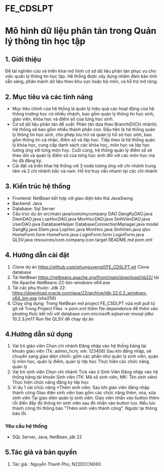 # FE_CDSLPT
# Mô hình dữ liệu phân tán trong Quản lý thông tin học tập

## 1. Giới thiệu
Đề tài nghiên cứu và triển khai mô hình cơ sở dữ liệu phân tán phục vụ cho việc quản lý thông tin học tập. Hệ thống được xây dựng nhằm đảm bảo tính sẵn sàng, phân mảnh dữ liệu theo khu vực hoặc bộ môn, và hỗ trợ mở rộng.

## 2. Mục tiêu và các tính năng
- Mục tiêu chính của hệ thống là quản lý hiệu quả các hoạt động của hệ thống trường học có nhiều nhánh, bao gồm quản lý thông tin học sinh, giáo viên, khóa học và điểm số của từng học sinh. 
- Cơ sở dữ liệu phân tán đề xuất: Phân tán dựa theo BranchID(Chi nhánh). Hệ thống sẽ bao gồm nhiều thành phần con. Đầu tiên là hệ thống quản lý thông tin học sinh, cho phép lưu trữ và quản lý hồ sơ học sinh, bao gồm thông tin cá nhân, điểm số và lớp học. Tiếp theo là hệ thống quản lý khóa học, cung cấp danh sách các khóa học, môn học và lớp học tương ứng với từng môn học. Cuối cùng, hệ thống quản lý điểm số sẽ theo dõi và quản lý điểm số của từng học sinh đối với các môn học mà họ đã đăng ký.
- Cài đặt và triển khai hệ thống với 3 node tương ứng với chi nhánh trung tâm và 2 chi nhánh bắc và nam. Hỗ trợ truy vấn nhanh tại các chi nhánh

## 3. Kiến trúc hệ thống
- Frontend: NetBean kết hợp với giao diện kéo thả JavaSwing
- Backend: Java
- Database: Sql Server
- Cấu trúc dự án 
src/main
  java/com/mycompany
    DAO
      DangKyDAO.java
      DiemDAO.java
      LopHocDAO.java
      MonHocDAO.java
      SinhVienDAO.java
      UserDAO.java
    DatabaseHelper
      DatabaseConnectionManager.java
    model
      DangKy.java
      Diem.java
      LopHoc.java
      MonHoc.java
      SinhVien.java
    qlsv
      HomeForm.form
      HomeForm.java
      LoginForm.form
      LoginForm.java
      QLSV.java
resources/com.company.icon
target
README.md
pom.xml

## 4. Hướng dẫn cài đặt
1. Clone dự án https://github.com/phunguyengif/FE_CDSLPT.git
   Clone database 
2. Tải NetBean https://netbeans.apache.org/front/main/download/nb22/ tải file Apache-NetBeans-22-bin-windows-x64.exe
3. Tải các phụ thuộc:
    Jdk 22: 	https://download.oracle.com/java/22/archive/jdk-22.0.2_windows-x64_bin.exe (sha256)
4. Chạy ứng dụng:
    Trong NetBean mở project FE_CSDLPT vừa mới pull từ git về
    Trong Project Files -> pom.xml thêm file dependence để thêm vào phương thức kết nối với database
        <dependencies>
        <dependency>
            <groupId>com.microsoft.sqlserver</groupId>
            <artifactId>mssql-jdbc</artifactId>
            <version>10.2.3.jre17</version>
        </dependency>
    </dependencies>
    Run file QLSV để chạy dự án
## 4.Hướng dẫn sử dụng
1. Vai trò giáo viên 
   Chọn chi nhánh
   Đăng nhập vào hệ thống bằng tài khoản giáo viên (Tk: admin_hcm, mk: 123456)
   Sau khi đăng nhập, sẽ chuyển sang giao diện chính: gồm các phần như quản lý sinh viên, quản lý môn học, quản lý điểm, quản lý lớp học
   Thực hiện các chức năng quản lý
2. Vai trò sinh viên
   Chọn chi nhánh 
   Tick vào ô Sinh Viên
   Đăng nhập vào hệ thống bằng tài khoản Sinh viên (TK: Mã số sinh viên, MK: Tên sinh viên)
   Thực hiện chức năng đăng ký lớp học
3. Ví dụ 1 vài chức năng
   *Thêm sinh viên:
      Sau khi giáo viên đăng nhập thành công
      Giao diện sinh viên bao gồm các chức năng thêm, xóa, sửa sinh viên
      Tại giao diện quản lý sinh viên: Giáo viên nhấn vào button thêm rồi điền đầy đủ thông tin sinh viên sau đó nhấn vào button lưu.
      Nếu lưu thành công thì thông báo "Thêm sinh viên thành công". Ngược lại thông báo lỗi.
### Yêu cầu hệ thống
- SQL Server, Java, NetBean, jdk 22
## 5.Tác giả và bản quyền
1. Tác giả : Nguyễn Thanh Phú, N22DCCN060


